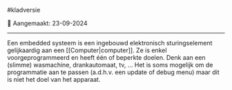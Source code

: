 #kladversie 

📅 Aangemaakt: 23-09-2024

---
Een embedded systeem is een ingebouwd elektronisch sturingselement gelijkaardig aan een [[Computer|computer]]. Ze is enkel voorgeprogrammeerd en heeft één of beperkte doelen. Denk aan een (slimme) wasmachine, drankautomaat, tv, ... Het is soms mogelijk om de programmatie aan te passen (a.d.h.v. een update of debug menu) maar dit is niet het doel van het apparaat. 